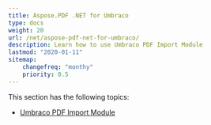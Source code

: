 ```yaml
---
title: Aspose.PDF .NET for Umbraco
type: docs
weight: 20
url: /net/aspose-pdf-net-for-umbraco/
description: Learn how to use Umbraco PDF Import Module
lastmod: "2020-01-11"
sitemap:
    changefreq: "monthy"
    priority: 0.5
---
```


This section has the following topics:

- [Umbraco PDF Import Module](/pdf/net/umbraco-pdf-import-module/)
